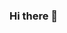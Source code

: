 ### Hi there 👋

<!--
**zidhartha/zidhartha** is a ✨ _special_ ✨ repository because its `README.md` (this file) appears on your GitHub profile.

Here are some ideas to get you started:

- 🔭 I’m currently working on myself.
- 🌱 I’m currently learning java and Ocaml
- 👯 I’m looking to collaborate on ...
- 🤔 I’m looking for help with ...
- 💬 Ask me about anything not related to cs.
- 📫 How to reach me: ...
- 😄 Pronouns: ...
- ⚡ Fun fact:
-->

